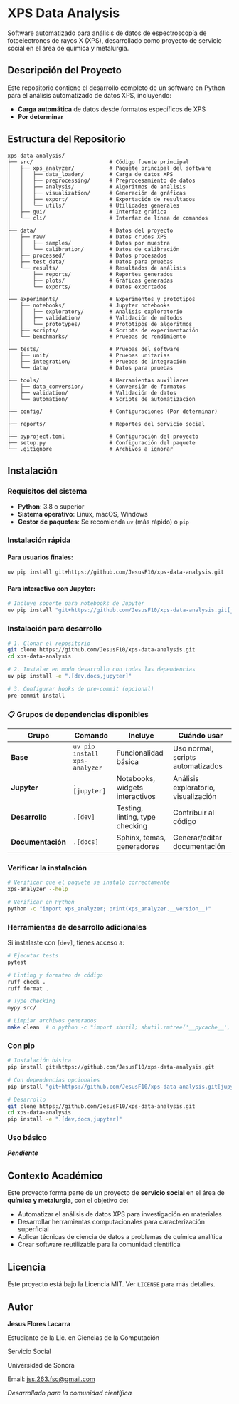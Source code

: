 # XPS Data Analysis

Software automatizado para análisis de datos de espectroscopía de fotoelectrones de rayos X (XPS), 
desarrollado como proyecto de servicio social en el área de química y metalurgia.

## Descripción del Proyecto

Este repositorio contiene el desarrollo completo de un software en Python para el análisis automatizado de datos XPS, incluyendo:

- **Carga automática** de datos desde formatos específicos de XPS
- **Por determinar**

## Estructura del Repositorio

```
xps-data-analysis/
├── src/                        # Código fuente principal
│   ├── xps_analyzer/           # Paquete principal del software
│   │   ├── data_loader/        # Carga de datos XPS
│   │   ├── preprocessing/      # Preprocesamiento de datos
│   │   ├── analysis/           # Algoritmos de análisis
│   │   ├── visualization/      # Generación de gráficas
│   │   ├── export/             # Exportación de resultados
│   │   └── utils/              # Utilidades generales
│   ├── gui/                    # Interfaz gráfica
│   └── cli/                    # Interfaz de línea de comandos
│
├── data/                       # Datos del proyecto
│   ├── raw/                    # Datos crudos XPS
│   │   ├── samples/            # Datos por muestra
│   │   └── calibration/        # Datos de calibración
│   ├── processed/              # Datos procesados
│   ├── test_data/              # Datos para pruebas
│   └── results/                # Resultados de análisis
│       ├── reports/            # Reportes generados
│       ├── plots/              # Gráficas generadas
│       └── exports/            # Datos exportados
│
├── experiments/                # Experimentos y prototipos
│   ├── notebooks/              # Jupyter notebooks
│   │   ├── exploratory/        # Análisis exploratorio
│   │   ├── validation/         # Validación de métodos
│   │   └── prototypes/         # Prototipos de algoritmos
│   ├── scripts/                # Scripts de experimentación
│   └── benchmarks/             # Pruebas de rendimiento
│
├── tests/                      # Pruebas del software
│   ├── unit/                   # Pruebas unitarias
│   ├── integration/            # Pruebas de integración
│   └── data/                   # Datos para pruebas
│
├── tools/                      # Herramientas auxiliares
│   ├── data_conversion/        # Conversión de formatos
│   ├── validation/             # Validación de datos
│   └── automation/             # Scripts de automatización
│
├── config/                     # Configuraciones (Por determinar)
│
├── reports/                    # Reportes del servicio social
│
├── pyproject.toml              # Configuración del proyecto
├── setup.py                    # Configuración del paquete
└── .gitignore                  # Archivos a ignorar
```

## Instalación

### Requisitos del sistema

- **Python**: 3.8 o superior
- **Sistema operativo**: Linux, macOS, Windows
- **Gestor de paquetes**: Se recomienda `uv` (más rápido) o `pip`

### Instalación rápida

#### Para usuarios finales:

```bash
uv pip install git+https://github.com/JesusF10/xps-data-analysis.git
```

#### Para interactivo con Jupyter:

```bash
# Incluye soporte para notebooks de Jupyter
uv pip install "git+https://github.com/JesusF10/xps-data-analysis.git[jupyter]"
```

### Instalación para desarrollo

```bash
# 1. Clonar el repositorio
git clone https://github.com/JesusF10/xps-data-analysis.git
cd xps-data-analysis

# 2. Instalar en modo desarrollo con todas las dependencias
uv pip install -e ".[dev,docs,jupyter]"

# 3. Configurar hooks de pre-commit (opcional)
pre-commit install
```

### 📋 Grupos de dependencias disponibles

| Grupo | Comando | Incluye | Cuándo usar |
|-------|---------|---------|-------------|
| **Base** | `uv pip install xps-analyzer` | Funcionalidad básica | Uso normal, scripts automatizados |
| **Jupyter** | `.[jupyter]` | Notebooks, widgets interactivos | Análisis exploratorio, visualización |
| **Desarrollo** | `.[dev]` | Testing, linting, type checking | Contribuir al código |
| **Documentación** | `.[docs]` | Sphinx, temas, generadores | Generar/editar documentación |

### Verificar la instalación

```bash
# Verificar que el paquete se instaló correctamente
xps-analyzer --help

# Verificar en Python
python -c "import xps_analyzer; print(xps_analyzer.__version__)"
```

### Herramientas de desarrollo adicionales

Si instalaste con `[dev]`, tienes acceso a:

```bash
# Ejecutar tests
pytest

# Linting y formateo de código
ruff check .
ruff format .

# Type checking
mypy src/

# Limpiar archivos generados
make clean  # o python -c "import shutil; shutil.rmtree('__pycache__', ignore_errors=True)"
```

### Con pip

```bash
# Instalación básica
pip install git+https://github.com/JesusF10/xps-data-analysis.git

# Con dependencias opcionales
pip install "git+https://github.com/JesusF10/xps-data-analysis.git[jupyter]"

# Desarrollo
git clone https://github.com/JesusF10/xps-data-analysis.git
cd xps-data-analysis
pip install -e ".[dev,docs,jupyter]"
```

### Uso básico

***Pendiente***

## Contexto Académico

Este proyecto forma parte de un proyecto de **servicio social** en el área de **química y metalurgia**, con el objetivo de:
- Automatizar el análisis de datos XPS para investigación en materiales
- Desarrollar herramientas computacionales para caracterización superficial
- Aplicar técnicas de ciencia de datos a problemas de química analítica
- Crear software reutilizable para la comunidad científica

## Licencia

Este proyecto está bajo la Licencia MIT. Ver `LICENSE` para más detalles.

## Autor

**Jesus Flores Lacarra**

Estudiante de la Lic. en Ciencias de la Computación

Servicio Social

Universidad de Sonora

Email: jss.263.fsc@gmail.com

*Desarrollado para la comunidad científica*
